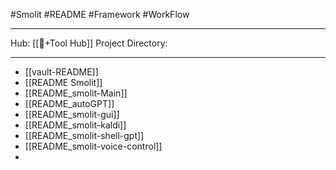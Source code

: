 #Smolit #README #Framework #WorkFlow 
________________________________________________________________________
Hub: [[🎯+Tool Hub]]
Project Directory:
________________________________________________________________________

+ [[vault-README]]
+ [[README Smolit]]
+ [[README_smolit-Main]]
+ [[README_autoGPT]]
+ [[README_smolit-gui]]
+ [[README_smolit-kaldi]]
+ [[README_smolit-shell-gpt]]
+ [[README_smolit-voice-control]]
+ 
